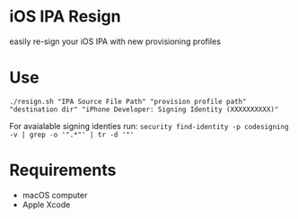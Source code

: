 # iOS IPA Resign 

easily re-sign your iOS IPA with new provisioning profiles


# Use

`./resign.sh "IPA Source File Path" "provision profile path" "destination dir" "iPhone Developer: Signing Identity (XXXXXXXXXX)"`

For avaialable signing identies run: 
`security find-identity -p codesigning -v | grep -o '".*"' | tr -d '"'`

# Requirements

* macOS computer
* Apple Xcode